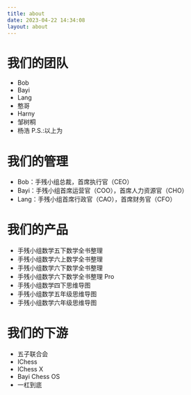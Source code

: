 ```yaml
---
title: about
date: 2023-04-22 14:34:08
layout: about
---
```

# 我们的团队
- Bob
- Bayi
- Lang
- 憨哥
- Harny
- 邹树桐
- 杨浩
P.S.:以上为

# 我们的管理
- Bob：手残小组总裁，首席执行官（CEO）
- Bayi：手残小组首席运营官（COO），首席人力资源官（CHO）
- Lang：手残小组首席行政官（CAO），首席财务官（CFO）
  
# 我们的产品
- 手残小组数学五下数学全书整理
- 手残小组数学六上数学全书整理
- 手残小组数学六下数学全书整理
- 手残小组数学六下数学全书整理 Pro
- 手残小组数学四下思维导图
- 手残小组数学五年级思维导图
- 手残小组数学六年级思维导图

# 我们的下游
- 五子联合会
- IChess
- IChess X
- Bayi Chess OS
- 一杠到底